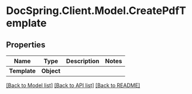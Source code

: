 # DocSpring.Client.Model.CreatePdfTemplate

## Properties

Name | Type | Description | Notes
------------ | ------------- | ------------- | -------------
**Template** | **Object** |  | 

[[Back to Model list]](../README.md#documentation-for-models) [[Back to API list]](../README.md#documentation-for-api-endpoints) [[Back to README]](../README.md)

